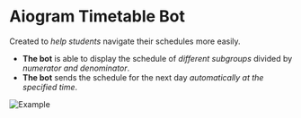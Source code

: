 # Aiogram Timetable Bot
Created to *help students* navigate their schedules more easily.
- **The bot** is able to display the schedule of *different subgroups* divided by *numerator and denominator*.
- **The bot** sends the schedule for the next day *automatically at the specified time*.

![Example](https://imgur.com/hVc7WbL)
